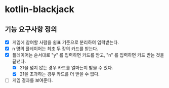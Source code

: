 # kotlin-blackjack

## 기능 요구사항 정의
- [x] 게임에 참여할 사람을 쉼표 기준으로 분리하여 입력받는다.
- [x] n 명의 플레이어는 최초 두 장의 카드를 받는다.
- [x] 플레이어는 순서대로 "y" 를 입력하면 카드를 받고, "n" 를 입력하면 카드 받는 것을 끝낸다.
  - [x] 21을 넘지 않는 경우 카드를 얼마든지 받을 수 있다.
  - [x] 21을 초과하는 경우 카드를 더 받을 수 없다.
- [ ] 게임 결과를 보여준다.
